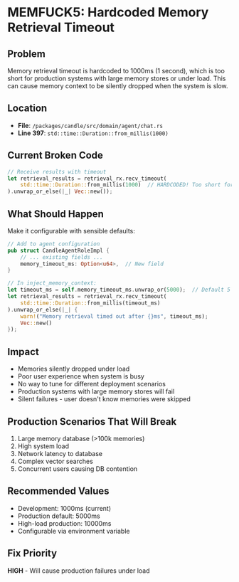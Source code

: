 # MEMFUCK5: Hardcoded Memory Retrieval Timeout

## Problem
Memory retrieval timeout is hardcoded to 1000ms (1 second), which is too short for production systems with large memory stores or under load. This can cause memory context to be silently dropped when the system is slow.

## Location
- **File**: `/packages/candle/src/domain/agent/chat.rs`
- **Line 397**: `std::time::Duration::from_millis(1000)`

## Current Broken Code
```rust
// Receive results with timeout
let retrieval_results = retrieval_rx.recv_timeout(
    std::time::Duration::from_millis(1000)  // HARDCODED! Too short for production!
).unwrap_or_else(|_| Vec::new());
```

## What Should Happen
Make it configurable with sensible defaults:
```rust
// Add to agent configuration
pub struct CandleAgentRoleImpl {
    // ... existing fields ...
    memory_timeout_ms: Option<u64>,  // New field
}

// In inject_memory_context:
let timeout_ms = self.memory_timeout_ms.unwrap_or(5000);  // Default 5 seconds
let retrieval_results = retrieval_rx.recv_timeout(
    std::time::Duration::from_millis(timeout_ms)
).unwrap_or_else(|_| {
    warn!("Memory retrieval timed out after {}ms", timeout_ms);
    Vec::new()
});
```

## Impact
- Memories silently dropped under load
- Poor user experience when system is busy
- No way to tune for different deployment scenarios
- Production systems with large memory stores will fail
- Silent failures - user doesn't know memories were skipped

## Production Scenarios That Will Break
1. Large memory database (>100k memories)
2. High system load
3. Network latency to database
4. Complex vector searches
5. Concurrent users causing DB contention

## Recommended Values
- Development: 1000ms (current)
- Production default: 5000ms
- High-load production: 10000ms
- Configurable via environment variable

## Fix Priority
**HIGH** - Will cause production failures under load